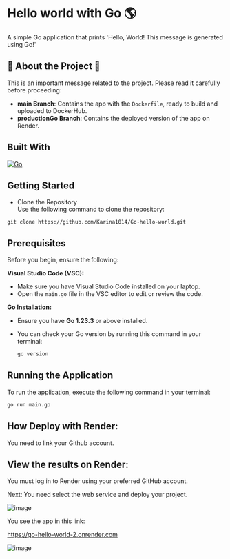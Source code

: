# Hello world with Go 🌎

A simple Go application that prints 'Hello, World! This message is generated using Go!'

## 🚨 About the Project 🚨  
This is an important message related to the project. Please read it carefully before proceeding:  

- **main Branch**: Contains the app with the `Dockerfile`, ready to build and uploaded to DockerHub.  
- **productionGo Branch**: Contains the deployed version of the app on Render.
  
## Built With  

[![Go](https://img.shields.io/badge/Go-1.23.3-blue?style=for-the-badge&logo=go&logoColor=white&labelColor=101010)](https://go.dev/)

## Getting Started 
* Clone the Repository  
Use the following command to clone the repository:  

 ```
 git clone https://github.com/Karina1014/Go-hello-world.git
 ```

## Prerequisites  

Before you begin, ensure the following:  

**Visual Studio Code (VSC):**  
   - Make sure you have Visual Studio Code installed on your laptop.  
   - Open the `main.go` file in the VSC editor to edit or review the code.  

**Go Installation:**  
   - Ensure you have **Go 1.23.3** or above installed.  
   - You can check your Go version by running this command in your terminal:  

     ```bash
     go version
     ```  

## Running the Application  

To run the application, execute the following command in your terminal:  

```bash
go run main.go
```

## How Deploy with Render:

You need to link your Github account.

## View the results on Render:
You must log in to Render using your preferred GitHub account.

Next: You need select the web service and deploy your project.

![image](https://github.com/user-attachments/assets/b96ff8a2-a805-4468-b054-f2d08334f7c8)

You see the app in this link: 

https://go-hello-world-2.onrender.com

![image](https://github.com/user-attachments/assets/e2fe0274-39e6-4d12-a3f2-8ca8108ef2c7)

